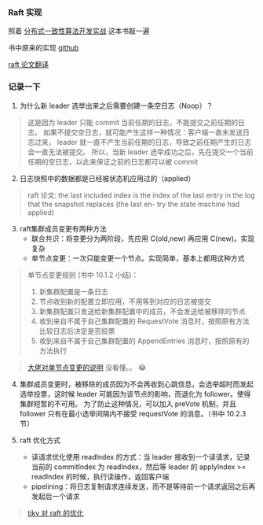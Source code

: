 ### Raft 实现

照着 [分布式一致性算法开发实战](https://book.douban.com/subject/35051108/) 这本书敲一遍

书中原来的实现 [github](https://github.com/xnnyygn/xraft)

[raft 论文翻译](https://github.com/maemual/raft-zh_cn)

### 记录一下

1. 为什么新 leader 选举出来之后需要创建一条空日志（Noop）？

> 这是因为 leader 只能 commit 当前任期的日志，不能提交之前任期的日志。
> 如果不提交空日志，就可能产生这样一种情况：客户端一直未发送日志过来， leader 就一直不产生当前任期的日志，导致之前任期产生的日志会一直无法被提交。
> 所以，当新 leader 选举成功之后，先在提交一个当前任期的空日志，以此来保证之前的日志都可以被 commit

2. 日志快照中的数据都是已经被状态机应用过的（applied）

> raft 论文: the last included index is the index of the last entry in the log that the snapshot replaces (the last en- try the state machine had applied)

3. raft集群成员变更有两种方法
    * 联合共识：将变更分为两阶段，先应用 C(old,new) 再应用 C(new)。实现复杂
    * 单节点变更：一次只能变更一个节点。实现简单，基本上都用这种方式

> 单节点变更规则 (书中 10.1.2 小结)：
>1. 新集群配置是一条日志
>2. 节点收到新的配置立即应用，不用等到对应的日志被提交
>3. 新集群配置只发送给新集群配置中的成员，不会发送给被移除的节点
>4. 收到来自不属于自己集群配置的 RequestVote 消息时，按照原有方法比较日志后决定是否投票
>5. 收到来自不属于自己集群配置的 AppendEntries 消息时，按照原有的方法执行

> [大佬对单节点变更的说明](https://blog.openacid.com/distributed/raft-bug/)   没看懂。。 😂

4. 集群成员变更时，被移除的成员因为不会再收到心跳信息，会选举超时而发起选举投票，这时候 leader 可能因为该节点的影响，而退化为 follower。使得集群短暂的不可用。 为了防止这种情况，可以加入 preVote 机制，并且
   follower 只有在最小选举间隔内不接受 requestVote 的消息。（书中 10.2.3 节）


5. raft 优化方式
    * 读请求优化使用 readIndex 的方式：当 leader 接收到一个读请求，记录当前的 commitIndex 为 readIndex，然后等 leader 的 applyIndex >= readIndex
      的时候，执行读操作，返回客户端
    * pipelining：将日志复制请求连续发送，而不是等待前一个请求返回之后再发起后一个请求
   
>  [tikv 对 raft 的优化](https://pingcap.com/zh/blog/optimizing-raft-in-tikv)